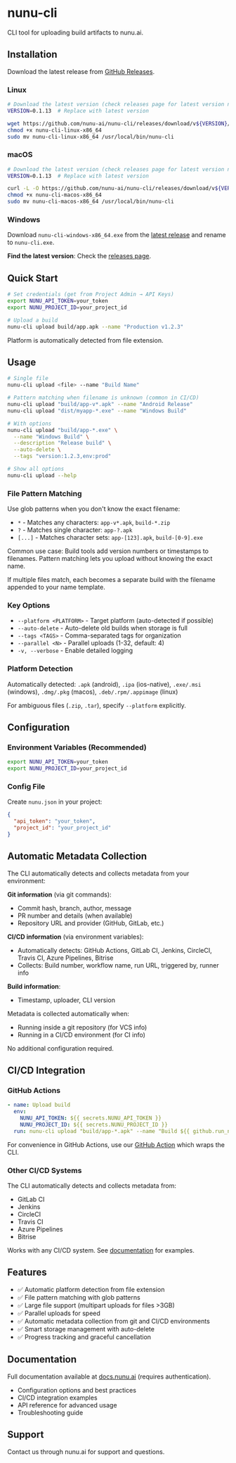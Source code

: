 # nunu-cli

CLI tool for uploading build artifacts to nunu.ai.

## Installation

Download the latest release from [GitHub Releases](https://github.com/nunu-ai/nunu-cli/releases).

### Linux
```bash
# Download the latest version (check releases page for latest version number)
VERSION=0.1.13  # Replace with latest version

wget https://github.com/nunu-ai/nunu-cli/releases/download/v${VERSION}/nunu-cli-linux-x86_64
chmod +x nunu-cli-linux-x86_64
sudo mv nunu-cli-linux-x86_64 /usr/local/bin/nunu-cli
```

### macOS
```bash
# Download the latest version (check releases page for latest version number)
VERSION=0.1.13  # Replace with latest version

curl -L -O https://github.com/nunu-ai/nunu-cli/releases/download/v${VERSION}/nunu-cli-macos-x86_64
chmod +x nunu-cli-macos-x86_64
sudo mv nunu-cli-macos-x86_64 /usr/local/bin/nunu-cli
```

### Windows

Download `nunu-cli-windows-x86_64.exe` from the [latest release](https://github.com/nunu-ai/nunu-cli/releases/latest) and rename to `nunu-cli.exe`.

**Find the latest version**: Check the [releases page](https://github.com/nunu-ai/nunu-cli/releases/latest).

## Quick Start
```bash
# Set credentials (get from Project Admin → API Keys)
export NUNU_API_TOKEN=your_token
export NUNU_PROJECT_ID=your_project_id

# Upload a build
nunu-cli upload build/app.apk --name "Production v1.2.3"
```

Platform is automatically detected from file extension.

## Usage
```bash
# Single file
nunu-cli upload <file> --name "Build Name"

# Pattern matching when filename is unknown (common in CI/CD)
nunu-cli upload "build/app-v*.apk" --name "Android Release"
nunu-cli upload "dist/myapp-*.exe" --name "Windows Build"

# With options
nunu-cli upload "build/app-*.exe" \
  --name "Windows Build" \
  --description "Release build" \
  --auto-delete \
  --tags "version:1.2.3,env:prod"

# Show all options
nunu-cli upload --help
```

### File Pattern Matching

Use glob patterns when you don't know the exact filename:

- `*` - Matches any characters: `app-v*.apk`, `build-*.zip`
- `?` - Matches single character: `app-?.apk`
- `[...]` - Matches character sets: `app-[123].apk`, `build-[0-9].exe`

Common use case: Build tools add version numbers or timestamps to filenames. Pattern matching lets you upload without knowing the exact name.

If multiple files match, each becomes a separate build with the filename appended to your name template.

### Key Options

- `--platform <PLATFORM>` - Target platform (auto-detected if possible)
- `--auto-delete` - Auto-delete old builds when storage is full
- `--tags <TAGS>` - Comma-separated tags for organization
- `--parallel <N>` - Parallel uploads (1-32, default: 4)
- `-v, --verbose` - Enable detailed logging

### Platform Detection

Automatically detected: `.apk` (android), `.ipa` (ios-native), `.exe/.msi` (windows), `.dmg/.pkg` (macos), `.deb/.rpm/.appimage` (linux)

For ambiguous files (`.zip`, `.tar`), specify `--platform` explicitly.

## Configuration

### Environment Variables (Recommended)
```bash
export NUNU_API_TOKEN=your_token
export NUNU_PROJECT_ID=your_project_id
```

### Config File

Create `nunu.json` in your project:
```json
{
  "api_token": "your_token",
  "project_id": "your_project_id"
}
```

## Automatic Metadata Collection

The CLI automatically detects and collects metadata from your environment:

**Git information** (via git commands):
- Commit hash, branch, author, message
- PR number and details (when available)
- Repository URL and provider (GitHub, GitLab, etc.)

**CI/CD information** (via environment variables):
- Automatically detects: GitHub Actions, GitLab CI, Jenkins, CircleCI, Travis CI, Azure Pipelines, Bitrise
- Collects: Build number, workflow name, run URL, triggered by, runner info

**Build information**:
- Timestamp, uploader, CLI version

Metadata is collected automatically when:
- Running inside a git repository (for VCS info)
- Running in a CI/CD environment (for CI info)

No additional configuration required.

## CI/CD Integration

### GitHub Actions
```yaml
- name: Upload build
  env:
    NUNU_API_TOKEN: ${{ secrets.NUNU_API_TOKEN }}
    NUNU_PROJECT_ID: ${{ secrets.NUNU_PROJECT_ID }}
  run: nunu-cli upload "build/app-*.apk" --name "Build ${{ github.run_number }}"
```

For convenience in GitHub Actions, use our [GitHub Action](https://github.com/nunu-ai/upload-build-action) which wraps the CLI.

### Other CI/CD Systems

The CLI automatically detects and collects metadata from:
- GitLab CI
- Jenkins
- CircleCI
- Travis CI
- Azure Pipelines
- Bitrise

Works with any CI/CD system. See [documentation](https://docs.nunu.ai) for examples.

## Features

- ✅ Automatic platform detection from file extension
- ✅ File pattern matching with glob patterns
- ✅ Large file support (multipart uploads for files >3GB)
- ✅ Parallel uploads for speed
- ✅ Automatic metadata collection from git and CI/CD environments
- ✅ Smart storage management with auto-delete
- ✅ Progress tracking and graceful cancellation

## Documentation

Full documentation available at [docs.nunu.ai](https://docs.nunu.ai) (requires authentication).

- Configuration options and best practices
- CI/CD integration examples
- API reference for advanced usage
- Troubleshooting guide

## Support

Contact us through nunu.ai for support and questions.
